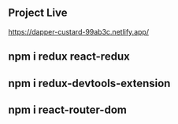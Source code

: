 ## Project Live

https://dapper-custard-99ab3c.netlify.app/

## npm i redux react-redux

## npm i redux-devtools-extension

## npm i react-router-dom
